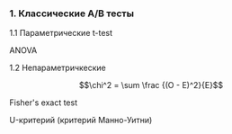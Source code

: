 ### 1. Классические А/В тесты
1.1 Параметрические
t-test

ANOVA

1.2 Непараметричкеские

$$\chi^2 = \sum \frac {(O - E)^2}{E}$$

Fisher's exact test

U-критерий (критерий Манно-Уитни)
